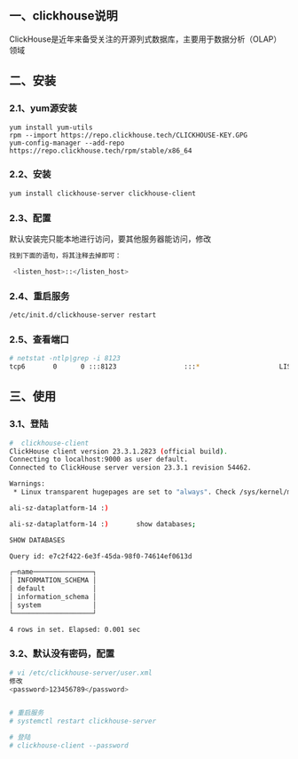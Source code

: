 ## 一、clickhouse说明

ClickHouse是近年来备受关注的开源列式数据库，主要用于数据分析（OLAP）领域



## 二、安装

### 2.1、yum源安装

```ba
yum install yum-utils
rpm --import https://repo.clickhouse.tech/CLICKHOUSE-KEY.GPG
yum-config-manager --add-repo https://repo.clickhouse.tech/rpm/stable/x86_64
```





### 2.2、安装

```bash
yum install clickhouse-server clickhouse-client
```



### 2.3、配置

默认安装完只能本地进行访问，要其他服务器能访问，修改

```bash
找到下面的语句，将其注释去掉即可：

 <listen_host>::</listen_host>
```



### 2.4、重启服务

```bash
/etc/init.d/clickhouse-server restart
```



### 2.5、查看端口

```bash
# netstat -ntlp|grep -i 8123
tcp6       0      0 :::8123                 :::*                    LISTEN      2837/clickhouse-ser 
```



## 三、使用

### 3.1、登陆

```bash
#  clickhouse-client 
ClickHouse client version 23.3.1.2823 (official build).
Connecting to localhost:9000 as user default.
Connected to ClickHouse server version 23.3.1 revision 54462.

Warnings:
 * Linux transparent hugepages are set to "always". Check /sys/kernel/mm/transparent_hugepage/enabled

ali-sz-dataplatform-14 :) 

ali-sz-dataplatform-14 :)       show databases;

SHOW DATABASES

Query id: e7c2f422-6e3f-45da-98f0-74614ef0613d

┌─name───────────────┐
│ INFORMATION_SCHEMA │
│ default            │
│ information_schema │
│ system             │
└────────────────────┘

4 rows in set. Elapsed: 0.001 sec
```





### 3.2、默认没有密码，配置

```bash
# vi /etc/clickhouse-server/user.xml
修改
<password>123456789</password>


# 重启服务 
# systemctl restart clickhouse-server

# 登陆
# clickhouse-client --password
```

